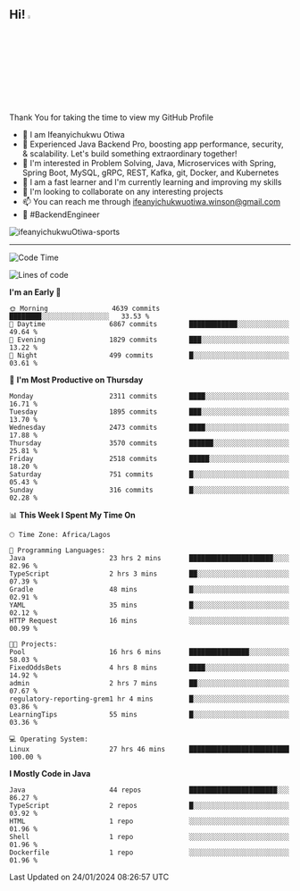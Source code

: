 <!-- BLOG-POST-LIST:START --><!-- BLOG-POST-LIST:END -->

## Hi! <img src="https://media.giphy.com/media/hvRJCLFzcasrR4ia7z/giphy.gif" width="4%"> 

Thank You for taking the time to view my GitHub Profile

- 👋 I am Ifeanyichukwu Otiwa
- 🚀 Experienced Java Backend Pro, boosting app performance, security, & scalability. Let's build something extraordinary together!
- 👀 I'm interested in Problem Solving, Java, Microservices with Spring, Spring Boot, MySQL, gRPC, REST, Kafka, git, Docker, and Kubernetes
- 🌱 I am a fast learner and I'm currently learning and improving my skills
- 💞️ I'm looking to collaborate on any interesting projects
- 📫 You can reach me through ifeanyichukwuotiwa.winson@gmail.com
- 🚀 #BackendEngineer

<p align="left" marginTop="10px"> <img src="https://komarev.com/ghpvc/?username=ifeanyichukwuOtiwa-sports&label=Profile%20views&color=0e75b6&style=for-the-badge" alt="ifeanyichukwuOtiwa-sports" /> </p>

***

<!--START_SECTION:waka-->
![Code Time](http://img.shields.io/badge/Code%20Time-2%2C152%20hrs%2036%20mins-blue)

![Lines of code](https://img.shields.io/badge/From%20Hello%20World%20I%27ve%20Written-4.8%20million%20lines%20of%20code-blue)

**I'm an Early 🐤** 

```text
🌞 Morning                4639 commits        ████████░░░░░░░░░░░░░░░░░   33.53 % 
🌆 Daytime                6867 commits        ████████████░░░░░░░░░░░░░   49.64 % 
🌃 Evening                1829 commits        ███░░░░░░░░░░░░░░░░░░░░░░   13.22 % 
🌙 Night                  499 commits         █░░░░░░░░░░░░░░░░░░░░░░░░   03.61 % 
```
📅 **I'm Most Productive on Thursday** 

```text
Monday                   2311 commits        ████░░░░░░░░░░░░░░░░░░░░░   16.71 % 
Tuesday                  1895 commits        ███░░░░░░░░░░░░░░░░░░░░░░   13.70 % 
Wednesday                2473 commits        ████░░░░░░░░░░░░░░░░░░░░░   17.88 % 
Thursday                 3570 commits        ██████░░░░░░░░░░░░░░░░░░░   25.81 % 
Friday                   2518 commits        █████░░░░░░░░░░░░░░░░░░░░   18.20 % 
Saturday                 751 commits         █░░░░░░░░░░░░░░░░░░░░░░░░   05.43 % 
Sunday                   316 commits         █░░░░░░░░░░░░░░░░░░░░░░░░   02.28 % 
```


📊 **This Week I Spent My Time On** 

```text
🕑︎ Time Zone: Africa/Lagos

💬 Programming Languages: 
Java                     23 hrs 2 mins       █████████████████████░░░░   82.96 % 
TypeScript               2 hrs 3 mins        ██░░░░░░░░░░░░░░░░░░░░░░░   07.39 % 
Gradle                   48 mins             █░░░░░░░░░░░░░░░░░░░░░░░░   02.91 % 
YAML                     35 mins             █░░░░░░░░░░░░░░░░░░░░░░░░   02.12 % 
HTTP Request             16 mins             ░░░░░░░░░░░░░░░░░░░░░░░░░   00.99 % 

🐱‍💻 Projects: 
Pool                     16 hrs 6 mins       ███████████████░░░░░░░░░░   58.03 % 
FixedOddsBets            4 hrs 8 mins        ████░░░░░░░░░░░░░░░░░░░░░   14.92 % 
admin                    2 hrs 7 mins        ██░░░░░░░░░░░░░░░░░░░░░░░   07.67 % 
regulatory-reporting-grem1 hr 4 mins         █░░░░░░░░░░░░░░░░░░░░░░░░   03.86 % 
LearningTips             55 mins             █░░░░░░░░░░░░░░░░░░░░░░░░   03.36 % 

💻 Operating System: 
Linux                    27 hrs 46 mins      █████████████████████████   100.00 % 
```

**I Mostly Code in Java** 

```text
Java                     44 repos            ██████████████████████░░░   86.27 % 
TypeScript               2 repos             █░░░░░░░░░░░░░░░░░░░░░░░░   03.92 % 
HTML                     1 repo              ░░░░░░░░░░░░░░░░░░░░░░░░░   01.96 % 
Shell                    1 repo              ░░░░░░░░░░░░░░░░░░░░░░░░░   01.96 % 
Dockerfile               1 repo              ░░░░░░░░░░░░░░░░░░░░░░░░░   01.96 % 
```




 Last Updated on 24/01/2024 08:26:57 UTC
<!--END_SECTION:waka-->

<!--
<p align="center">
![trophy](https://github-profile-trophy.vercel.app/?username=ifeanyichukwuOtiwa-sports&theme=onedark) (https://github.com/ryo-ma/github-profile-trophy)
</p>
-->

<!---
ifeanyi-otiwa/ifeanyi-otiwa is a ✨ special ✨ repository because its `README.md` (this file) appears on your GitHub profile.
You can click the Preview link to take a look at your changes.
--->
